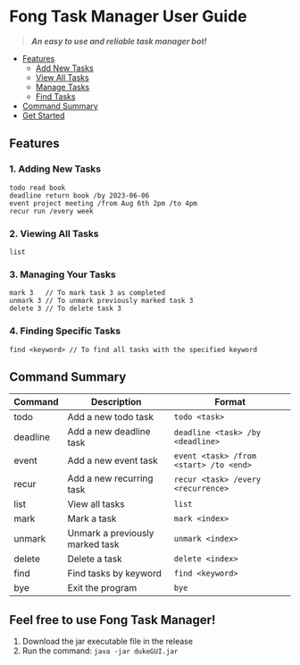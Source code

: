 # Fong Task Manager User Guide

>**_An easy to use and reliable task manager bot!_**

- [Features](#features)
  - [Add New Tasks](#1-adding-new-tasks)
  - [View All Tasks](#2-viewing-all-tasks)
  - [Manage Tasks](#3-managing-your-tasks)
  - [Find Tasks](#4-finding-specific-tasks)
- [Command Summary](#command-summary)
- [Get Started](#feel-free-to-use-fong-task-manager-)

## Features 

### 1. Adding New Tasks
```
todo read book
deadline return book /by 2023-06-06
event project meeting /from Aug 6th 2pm /to 4pm
recur run /every week 
```

### 2. Viewing All Tasks
```
list
```

### 3. Managing Your Tasks
```
mark 3   // To mark task 3 as completed
unmark 3 // To unmark previously marked task 3
delete 3 // To delete task 3
```

### 4. Finding Specific Tasks
```
find <keyword> // To find all tasks with the specified keyword
```

## Command Summary
| Command  | Description                     | Format                                 |
|----------|---------------------------------|----------------------------------------|
| todo     | Add a new todo task             | `todo <task>`                          |
| deadline | Add a new deadline task         | `deadline <task> /by <deadline>`       |
| event    | Add a new event task            | `event <task> /from <start> /to <end>` |
| recur    | Add a new recurring task        | `recur <task> /every <recurrence>`     |
| list     | View all tasks                  | `list`                                 |
| mark     | Mark a task                     | `mark <index>`                         |
| unmark   | Unmark a previously marked task | `unmark <index>`                       |
| delete   | Delete a task                   | `delete <index>`                       |
| find     | Find tasks by keyword           | `find <keyword>`                       |
| bye      | Exit the program                | `bye`                                  |

## Feel free to use Fong Task Manager!
1. Download the jar executable file in the release
2. Run the command: `java -jar dukeGUI.jar`
